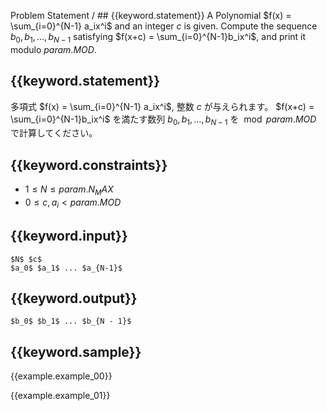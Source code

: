 Problem Statement / ## {{keyword.statement}}
A Polynomial $f(x) = \sum_{i=0}^{N-1} a_ix^i$ and an integer $c$ is given.
Compute the sequence $b_0, b_1, \ldots, b_{N-1}$ satisfying $f(x+c) = \sum_{i=0}^{N-1}b_ix^i$, and print it modulo ${{param.MOD}}$.

## {{keyword.statement}}
多項式 $f(x) = \sum_{i=0}^{N-1} a_ix^i$, 整数 $c$ が与えられます。
$f(x+c) = \sum_{i=0}^{N-1}b_ix^i$ を満たす数列 $b_0, b_1, \ldots, b_{N-1}$ を $\bmod {{param.MOD}}$ で計算してください。

## {{keyword.constraints}}

- $1 \leq N \leq {{param.N_MAX}}$
- $0 \leq c, a_i < {{param.MOD}}$

## {{keyword.input}}

```
$N$ $c$
$a_0$ $a_1$ ... $a_{N-1}$
```

## {{keyword.output}}

```
$b_0$ $b_1$ ... $b_{N - 1}$
```

## {{keyword.sample}}

{{example.example_00}}

{{example.example_01}}
